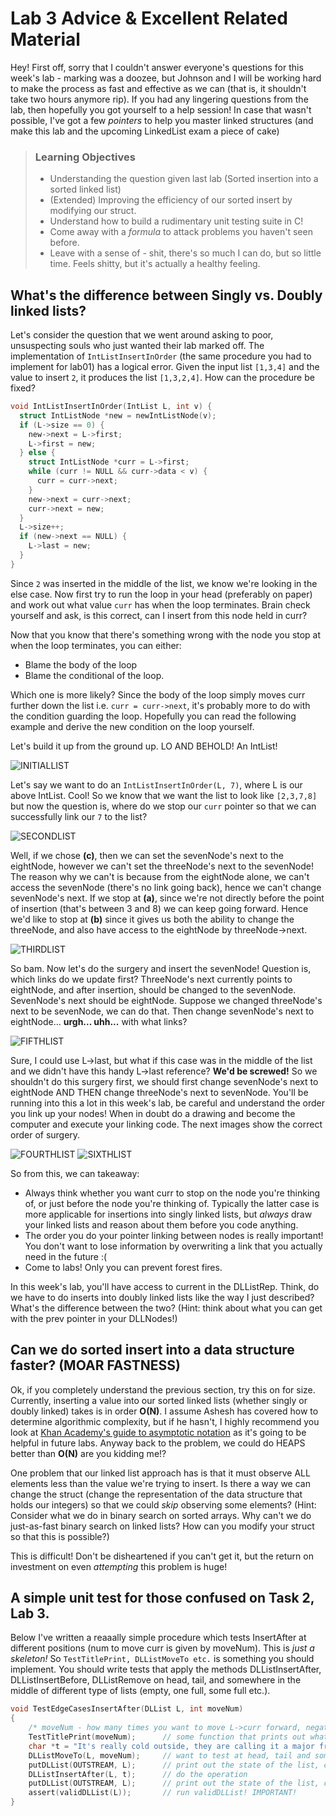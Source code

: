 

# Lab 3 Advice & Excellent Related Material

Hey! First off, sorry that I couldn't answer everyone's questions for this week's lab - marking was a doozee, but
Johnson and I will be working hard to make the process as fast and effective as we can (that is, it shouldn't take
two hours anymore rip). If you had any lingering questions from the lab, then hopefully you got yourself to a help session! In case that wasn't possible, I've got a few _pointers_ to help you master linked structures (and make this lab and the upcoming LinkedList exam a piece of cake)

> ### Learning Objectives
> - Understanding the question given last lab (Sorted insertion into a sorted linked list)
> - (Extended) Improving the efficiency of our sorted insert by modifying our struct.
> - Understand how to build a rudimentary unit testing suite in C!
> - Come away with a _formula_ to attack problems you haven't seen before.
> - Leave with a sense of - shit, there's so much I can do, but so little time. Feels shitty, but it's actually a healthy feeling.

## What's the difference between Singly vs. Doubly linked lists?

Let's consider the question that we went around asking to poor, unsuspecting souls who just wanted their lab marked off. The implementation of ```IntListInsertInOrder``` (the same procedure you had to implement for lab01) has a logical error. Given the input list ```[1,3,4]``` and the value to insert ```2```, it produces the list ```[1,3,2,4]```. How can the procedure be fixed?

```C
void IntListInsertInOrder(IntList L, int v) {
  struct IntListNode *new = newIntListNode(v);
  if (L->size == 0) {
    new->next = L->first;
    L->first = new;
  } else {
    struct IntListNode *curr = L->first;
    while (curr != NULL && curr->data < v) {
      curr = curr->next;
    }    
    new->next = curr->next;
    curr->next = new;
  }
  L->size++;
  if (new->next == NULL) {
    L->last = new;
  }
}
```
Since ```2``` was inserted in the middle of the list, we know we're looking in the else case. Now first try to run the loop in your head (preferably on paper) and work out what value ```curr``` has when the loop terminates. Brain check yourself and ask, is this correct, can I insert from this node held in curr? 

Now that you know that there's something wrong with the node you stop at when the loop terminates, you can either:
- Blame the body of the loop
- Blame the conditional of the loop.

Which one is more likely? Since the body of the loop simply moves curr further down the list i.e. ```curr = curr->next```, it's probably more to do with the condition guarding the loop. Hopefully you can read the following example and derive the new condition on the loop yourself.

Let's build it up from the ground up. LO AND BEHOLD! An IntList!

![INITIALLIST](https://github.com/ridgetinez/18s2-2521-labnotes/blob/master/images/03-05.png)

Let's say we want to do an ```IntListInsertInOrder(L, 7)```, where L is our above IntList. Cool!
So we know that we want the list to look like ```[2,3,7,8]``` but now the question is, where
do we stop our ```curr``` pointer so that we can successfully link our ```7``` to the list?

![SECONDLIST](https://github.com/ridgetinez/18s2-2521-labnotes/blob/master/images/03-02.png)

Well, if we chose **(c)**, then we can set the sevenNode's next to the eightNode, however we can't set the threeNode's next to the sevenNode! The reason why we can't is because from the eightNode alone, we can't access
the sevenNode (there's no link going back), hence we can't change sevenNode's next. If we stop at **(a)**, since we're not directly before the point of insertion (that's between 3 and 8) we can keep going forward. Hence we'd like to stop at **(b)** since it gives us both the ability to change the threeNode, and also have access to the eightNode by threeNode->next.

![THIRDLIST](https://github.com/ridgetinez/18s2-2521-labnotes/blob/master/images/03-03.png)

So bam. Now let's do the surgery and insert the sevenNode! Question is, which links do we update first? ThreeNode's
next currently points to eightNode, and after insertion, should be changed to the sevenNode. SevenNode's next should be eightNode. Suppose we changed threeNode's next to be sevenNode, we can do that. Then change sevenNode's next to eightNode... **urgh... uhh...** with what links? 

![FIFTHLIST](https://github.com/ridgetinez/18s2-2521-labnotes/blob/master/images/03-06.png)

Sure, I could use L->last, but what if this case was in the middle of the list and we didn't have this handy L->last reference? **We'd be screwed!** So we shouldn't do this surgery first, we should first change sevenNode's next to eightNode AND THEN change threeNode's next to sevenNode. You'll be running into this a lot in this week's lab, be careful and understand the order you link up your nodes! When in doubt do a drawing and become the computer and execute your linking code. The next images show the correct order of surgery.

![FOURTHLIST](https://github.com/ridgetinez/18s2-2521-labnotes/blob/master/images/03-01.png)
![SIXTHLIST](https://github.com/ridgetinez/18s2-2521-labnotes/blob/master/images/03-04.png)

So from this, we can takeaway:
- Always think whether you want curr to stop on the node you're thinking of, or just before the node you're thinking of. Typically the latter case is more applicable for insertions into singly linked lists, but *always* draw your linked lists and reason about them before you code anything.
- The order you do your pointer linking between nodes is really important! You don't want to lose information by overwriting a link that you actually need in the future :(
- Come to labs! Only you can prevent forest fires.

In this week's lab, you'll have access to current in the DLListRep. Think, do we have to do inserts into doubly linked lists like the way I just described? What's the difference between the two? (Hint: think about what you can get with the prev pointer in your DLLNodes!)


## Can we do sorted insert into a data structure faster? (MOAR FASTNESS)

Ok, if you completely understand the previous section, try this on for size. Currently,
inserting a value into our sorted linked lists (whether singly or doubly linked) takes is
in order **O(N)**. I assume Ashesh has covered how to determine algorithmic complexity, but if he hasn't, I highly
recommend you look at [Khan Academy's guide to asymptotic notation](https://www.khanacademy.org/computing/computer-science/algorithms/asymptotic-notation/a/asymptotic-notation) as it's going to be helpful
in future labs. Anyway back to the problem, we could do HEAPS better than **O(N)** are you kidding me!?

One problem that our linked list approach has is that it must observe ALL elements less than the value we're trying to insert. Is there a way we can change the struct (change the representation of the data structure
that holds our integers) so that we could _skip_ observing some elements? (Hint: Consider what we do in binary search on sorted arrays. Why can't we do just-as-fast binary search on linked lists? How can you modify your struct so that this is possible?)

This is difficult! Don't be disheartened if you can't get it, but the return on investment on even _attempting_ this problem is huge!

## A simple unit test for those confused on Task 2, Lab 3.

Below I've written a reaaally simple procedure which tests InsertAfter at different positions (num to move curr is given by moveNum). This is _just a skeleton!_ So ```TestTitlePrint, DLListMoveTo etc.``` is something you should implement. You should write tests that apply the methods DLListInsertAfter, DLListInsertBefore, DLListRemove on head, tail, and somewhere in the middle of different type of lists (empty, one full, some full etc.).

```C
void TestEdgeCasesInsertAfter(DLList L, int moveNum)
{
    /* moveNum - how many times you want to move L->curr forward, negative number for moving backwards */ 
    TestTitlePrint(moveNum);      // some function that prints out what's going to happen
    char *t = "It's really cold outside, they are calling it a major freeze, weeks ahead of normal. Man, we could use a big fat dose of global warming! - Trump";
    DLListMoveTo(L, moveNum);     // want to test at head, tail and somewhere in the middle
    putDLList(OUTSTREAM, L);      // print out the state of the list, curr and size
    DLListInsertAfter(L, t);      // do the operation
    putDLList(OUTSTREAM, L);      // print out the state of the list, curr and size
    assert(validDLList(L));       // run validDLList! IMPORTANT!
}
```

